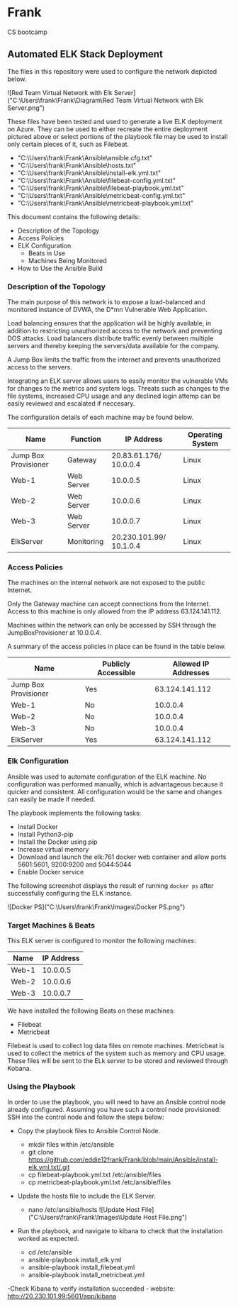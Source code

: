 # Frank
CS bootcamp
## Automated ELK Stack Deployment

The files in this repository were used to configure the network depicted below.

![Red Team Virtual Network with Elk Server]("C:\Users\frank\Frank\Diagram\Red Team Virtual Network with Elk Server.png")

These files have been tested and used to generate a live ELK deployment on Azure. They can be used to either recreate the entire deployment pictured above or select portions of the playbook file may be used to install only certain pieces of it, such as Filebeat.

  - "C:\Users\frank\Frank\Ansible\ansible.cfg.txt"
  - "C:\Users\frank\Frank\Ansible\hosts.txt"
  - "C:\Users\frank\Frank\Ansible\install-elk.yml.txt"
  - "C:\Users\frank\Frank\Ansible\filebeat-config.yml.txt"
  - "C:\Users\frank\Frank\Ansible\filebeat-playbook.yml.txt"
  - "C:\Users\frank\Frank\Ansible\metricbeat-config.yml.txt"
  - "C:\Users\frank\Frank\Ansible\metricbeat-playbook.yml.txt"

This document contains the following details:
- Description of the Topology
- Access Policies
- ELK Configuration
  - Beats in Use
  - Machines Being Monitored
- How to Use the Ansible Build


### Description of the Topology

The main purpose of this network is to expose a load-balanced and monitored instance of DVWA, the D*mn Vulnerable Web Application.

Load balancing ensures that the application will be highly available, in addition to restricting unauthorized access to the network and preventing DOS attacks.  Load balancers distribute traffic evenly between multiple servers and thereby keeping the servers/data available for the company.  

A Jump Box limits the traffic from the internet and prevents unauthorized access to the servers.

Integrating an ELK server allows users to easily monitor the vulnerable VMs for changes to the metrics and system logs.  Threats such as changes to the file systems, increased CPU usage and any declined login attemp can be easily reviewed and escalated if neccesary.    

The configuration details of each machine may be found below.


| Name                 | Function   | IP Address              | Operating System |
|----------------------|------------|-------------------------|------------------|
| Jump Box Provisioner | Gateway    | 20.83.61.176/ 10.0.0.4  | Linux            |
| Web-1                | Web Server | 10.0.0.5                | Linux            |
| Web-2                | Web Server | 10.0.0.6                | Linux            |
| Web-3                | Web Server | 10.0.0.7                | Linux            |
| ElkServer            | Monitoring | 20.230.101.99/ 10.1.0.4 | Linux            |

### Access Policies

The machines on the internal network are not exposed to the public Internet. 

Only the Gateway machine can accept connections from the Internet. Access to this machine is only allowed from the IP address 63.124.141.112.

Machines within the network can only be accessed by SSH through the JumpBoxProvisioner at 10.0.0.4.

A summary of the access policies in place can be found in the table below.

| Name                 | Publicly Accessible | Allowed IP Addresses |
|----------------------|---------------------|----------------------|
| Jump Box Provisioner | Yes                 | 63.124.141.112       |
| Web-1                | No                  | 10.0.0.4             |
| Web-2                | No                  | 10.0.0.4             |
| Web-3                | No                  | 10.0.0.4             |
| ElkServer            | Yes                 | 63.124.141.112       |

### Elk Configuration

Ansible was used to automate configuration of the ELK machine. No configuration was performed manually, which is advantageous because it quicker and consistent.  All configuration would be the same and changes can easily be made if needed.

The playbook implements the following tasks:
- Install Docker
- Install Python3-pip
- Install the Docker using pip
- Increase virtual memory
- Download and launch the elk:761 docker web container and allow ports 5601:5601, 9200:9200 and 5044:5044
- Enable Docker service

The following screenshot displays the result of running `docker ps` after successfully configuring the ELK instance.

![Docker PS]("C:\Users\frank\Frank\Images\Docker PS.png")

### Target Machines & Beats
This ELK server is configured to monitor the following machines:

| Name  | IP Address |
|-------|------------|
| Web-1 | 10.0.0.5   |
| Web-2 | 10.0.0.6   |
| Web-3 | 10.0.0.7   |

We have installed the following Beats on these machines:
- Filebeat
- Metricbeat

Filebeat is used to collect log data files on remote machines.  Metricbeat is used to collect the metrics of the system such as memory and CPU usage.  These files will be sent to the ELk server to be stored and reviewed through Kobana.

### Using the Playbook
In order to use the playbook, you will need to have an Ansible control node already configured. Assuming you have such a control node provisioned: 
SSH into the control node and follow the steps below:
- Copy the playbook files to Ansible Control Node.
	- mkdir files within /etc/ansible
	- git clone https://github.com/eddie12frank/Frank/blob/main/Ansible/install-elk.yml.txt/.git
	- cp filebeat-playbook.yml.txt /etc/ansible/files
	- cp metricbeat-playbook.yml.txt /etc/ansible/files

- Update the hosts file to include the ELK Server.
	- nano /etc/ansible/hosts
![Update Host File]("C:\Users\frank\Frank\Images\Update Host File.png")
	
- Run the playbook, and navigate to kibana to check that the installation worked as expected.
	- cd /etc/ansible
	- ansible-playbook install_elk.yml 
	- ansible-playbook install_filebeat.yml 
	- ansible-playbook install_metricbeat.yml 

-Check Kibana to verify installation succeeded
	- website: http://20.230.101.99:5601/app/kibana



